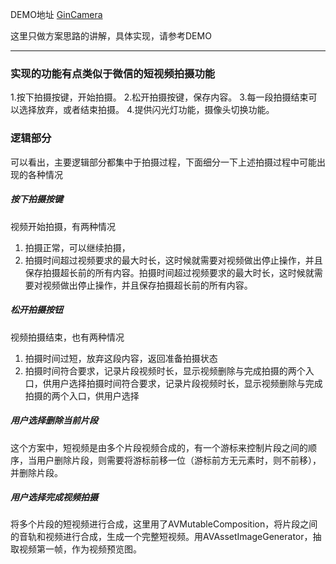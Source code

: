 DEMO地址
[GinCamera](https://github.com/ginhoor/GinCamera.git)

这里只做方案思路的讲解，具体实现，请参考DEMO

---

### 实现的功能有点类似于微信的短视频拍摄功能
1.按下拍摄按键，开始拍摄。
2.松开拍摄按键，保存内容。
3.每一段拍摄结束可以选择放弃，或者结束拍摄。
4.提供闪光灯功能，摄像头切换功能。

### 逻辑部分
可以看出，主要逻辑部分都集中于拍摄过程，下面细分一下上述拍摄过程中可能出现的各种情况

##### 按下拍摄按键
视频开始拍摄，有两种情况
1. 拍摄正常，可以继续拍摄，
2. 拍摄时间超过视频要求的最大时长，这时候就需要对视频做出停止操作，并且保存拍摄超长前的所有内容。拍摄时间超过视频要求的最大时长，这时候就需要对视频做出停止操作，并且保存拍摄超长前的所有内容。

##### 松开拍摄按钮
视频拍摄结束，也有两种情况
1. 拍摄时间过短，放弃这段内容，返回准备拍摄状态
2. 拍摄时间符合要求，记录片段视频时长，显示视频删除与完成拍摄的两个入口，供用户选择拍摄时间符合要求，记录片段视频时长，显示视频删除与完成拍摄的两个入口，供用户选择

##### 用户选择删除当前片段
这个方案中，短视频是由多个片段视频合成的，有一个游标来控制片段之间的顺序，当用户删除片段，则需要将游标前移一位（游标前方无元素时，则不前移），并删除片段。

##### 用户选择完成视频拍摄
将多个片段的短视频进行合成，这里用了AVMutableComposition，将片段之间的音轨和视频进行合成，生成一个完整短视频。用AVAssetImageGenerator，抽取视频第一帧，作为视频预览图。